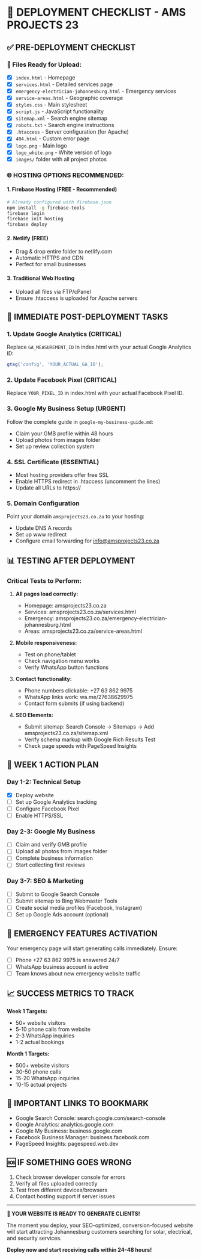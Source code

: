 # 🚀 DEPLOYMENT CHECKLIST - AMS PROJECTS 23

## ✅ **PRE-DEPLOYMENT CHECKLIST**

### **📁 Files Ready for Upload:**
- [x] `index.html` - Homepage
- [x] `services.html` - Detailed services page  
- [x] `emergency-electrician-johannesburg.html` - Emergency services
- [x] `service-areas.html` - Geographic coverage
- [x] `styles.css` - Main stylesheet
- [x] `script.js` - JavaScript functionality
- [x] `sitemap.xml` - Search engine sitemap
- [x] `robots.txt` - Search engine instructions
- [x] `.htaccess` - Server configuration (for Apache)
- [x] `404.html` - Custom error page
- [x] `logo.png` - Main logo
- [x] `logo_white.png` - White version of logo
- [x] `images/` folder with all project photos

### **🌐 HOSTING OPTIONS RECOMMENDED:**

#### **1. Firebase Hosting (FREE - Recommended)**
```bash
# Already configured with firebase.json
npm install -g firebase-tools
firebase login
firebase init hosting
firebase deploy
```

#### **2. Netlify (FREE)**
- Drag & drop entire folder to netlify.com
- Automatic HTTPS and CDN
- Perfect for small businesses

#### **3. Traditional Web Hosting**
- Upload all files via FTP/cPanel
- Ensure .htaccess is uploaded for Apache servers

## 🔧 **IMMEDIATE POST-DEPLOYMENT TASKS**

### **1. Update Google Analytics (CRITICAL)**
Replace `GA_MEASUREMENT_ID` in index.html with your actual Google Analytics ID:
```javascript
gtag('config', 'YOUR_ACTUAL_GA_ID');
```

### **2. Update Facebook Pixel (CRITICAL)**
Replace `YOUR_PIXEL_ID` in index.html with your actual Facebook Pixel ID.

### **3. Google My Business Setup (URGENT)**
Follow the complete guide in `google-my-business-guide.md`:
- Claim your GMB profile within 48 hours
- Upload photos from images folder
- Set up review collection system

### **4. SSL Certificate (ESSENTIAL)**
- Most hosting providers offer free SSL
- Enable HTTPS redirect in .htaccess (uncomment the lines)
- Update all URLs to https://

### **5. Domain Configuration**
Point your domain `amsprojects23.co.za` to your hosting:
- Update DNS A records
- Set up www redirect  
- Configure email forwarding for info@amsprojects23.co.za

## 📊 **TESTING AFTER DEPLOYMENT**

### **Critical Tests to Perform:**
1. **All pages load correctly:**
   - Homepage: amsprojects23.co.za
   - Services: amsprojects23.co.za/services.html
   - Emergency: amsprojects23.co.za/emergency-electrician-johannesburg.html
   - Areas: amsprojects23.co.za/service-areas.html

2. **Mobile responsiveness:**
   - Test on phone/tablet
   - Check navigation menu works
   - Verify WhatsApp button functions

3. **Contact functionality:**
   - Phone numbers clickable: +27 63 862 9975
   - WhatsApp links work: wa.me/27638629975
   - Contact form submits (if using backend)

4. **SEO Elements:**
   - Submit sitemap: Search Console → Sitemaps → Add amsprojects23.co.za/sitemap.xml
   - Verify schema markup with Google Rich Results Test
   - Check page speeds with PageSpeed Insights

## 🎯 **WEEK 1 ACTION PLAN**

### **Day 1-2: Technical Setup**
- [x] Deploy website
- [ ] Set up Google Analytics tracking
- [ ] Configure Facebook Pixel
- [ ] Enable HTTPS/SSL

### **Day 2-3: Google My Business**
- [ ] Claim and verify GMB profile
- [ ] Upload all photos from images folder
- [ ] Complete business information
- [ ] Start collecting first reviews

### **Day 3-7: SEO & Marketing**
- [ ] Submit to Google Search Console
- [ ] Submit sitemap to Bing Webmaster Tools
- [ ] Create social media profiles (Facebook, Instagram)
- [ ] Set up Google Ads account (optional)

## 🚨 **EMERGENCY FEATURES ACTIVATION**

Your emergency page will start generating calls immediately. Ensure:
- [ ] Phone +27 63 862 9975 is answered 24/7
- [ ] WhatsApp business account is active
- [ ] Team knows about new emergency website traffic

## 📈 **SUCCESS METRICS TO TRACK**

**Week 1 Targets:**
- 50+ website visitors
- 5-10 phone calls from website
- 2-3 WhatsApp inquiries
- 1-2 actual bookings

**Month 1 Targets:**
- 500+ website visitors  
- 30-50 phone calls
- 15-20 WhatsApp inquiries
- 10-15 actual projects

## 🔗 **IMPORTANT LINKS TO BOOKMARK**
- Google Search Console: search.google.com/search-console
- Google Analytics: analytics.google.com
- Google My Business: business.google.com
- Facebook Business Manager: business.facebook.com
- PageSpeed Insights: pagespeed.web.dev

## 🆘 **IF SOMETHING GOES WRONG**
1. Check browser developer console for errors
2. Verify all files uploaded correctly
3. Test from different devices/browsers
4. Contact hosting support if server issues

---

**🎯 YOUR WEBSITE IS READY TO GENERATE CLIENTS!**

The moment you deploy, your SEO-optimized, conversion-focused website will start attracting Johannesburg customers searching for solar, electrical, and security services.

**Deploy now and start receiving calls within 24-48 hours!**